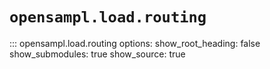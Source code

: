 # `opensampl.load.routing`

::: opensampl.load.routing
    options:
      show_root_heading: false
      show_submodules: true
      show_source: true
